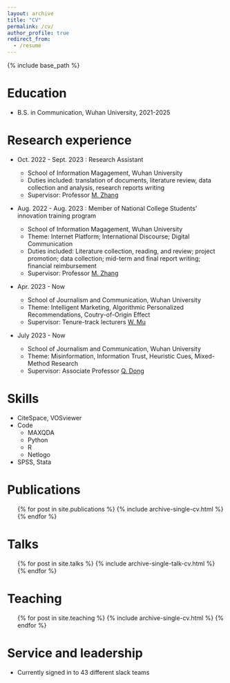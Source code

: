 ```yaml
---
layout: archive
title: "CV"
permalink: /cv/
author_profile: true
redirect_from:
  - /resume
---
```


{% include base_path %}

Education
======
* B.S. in Communication, Wuhan University, 2021-2025

Research experience
======
* Oct. 2022 - Sept. 2023 : Research Assistant
  * School of Information Magagement, Wuhan University
  * Duties included: translation of documents, literature review, data collection and analysis, research reports writing
  * Supervisor: Professor [M. Zhang](https://sim.whu.edu.cn/info/1574/13915.htm)

* Aug. 2022 - Aug. 2023 : Member of National College Students' innovation training program
  * School of Information Magagement, Wuhan University
  * Theme: Internet Platform; International Discourse; Digital Communication
  * Duties included: Literature collection, reading, and review; project promotion; data collection; mid-term and final report writing; financial reimbursement
  * Supervisor: Professor [M. Zhang](https://sim.whu.edu.cn/info/1574/13915.htm)

* Apr. 2023 - Now
  * School of Journalism and Communication, Wuhan University
  * Theme: Intelligent Marketing, Algorithmic Personalized Recommendations, Coutry-of-Origin Effect
  * Supervisor: Tenure-track lecturers [W. Mu](http://journal.whu.edu.cn/intro/faculty/muwl)

* July 2023 - Now
  * School of Journalism and Communication, Wuhan University
  * Theme: Misinformation, Information Trust, Heuristic Cues, Mixed-Method Research
  * Supervisor: Associate Professor [Q. Dong](http://journal.whu.edu.cn/intro/faculty/dongqx)
     
Skills
======
* CiteSpace, VOSviewer
* Code
  * MAXQDA
  * Python
  * R
  * Netlogo
* SPSS, Stata

Publications
======
  <ul>{% for post in site.publications %}
    {% include archive-single-cv.html %}
  {% endfor %}</ul>
  
Talks
======
  <ul>{% for post in site.talks %}
    {% include archive-single-talk-cv.html %}
  {% endfor %}</ul>
  
Teaching
======
  <ul>{% for post in site.teaching %}
    {% include archive-single-cv.html %}
  {% endfor %}</ul>
  
Service and leadership
======
* Currently signed in to 43 different slack teams
